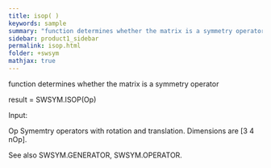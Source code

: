 ```yaml
---
title: isop( )
keywords: sample
summary: "function determines whether the matrix is a symmetry operator"
sidebar: product1_sidebar
permalink: isop.html
folder: +swsym
mathjax: true
---
```

  function determines whether the matrix is a symmetry operator
 
  result = SWSYM.ISOP(Op)
 
  Input:
 
  Op        Symemtry operators with rotation and translation. Dimensions
            are [3 4 nOp].
 
  See also SWSYM.GENERATOR, SWSYM.OPERATOR.
 
